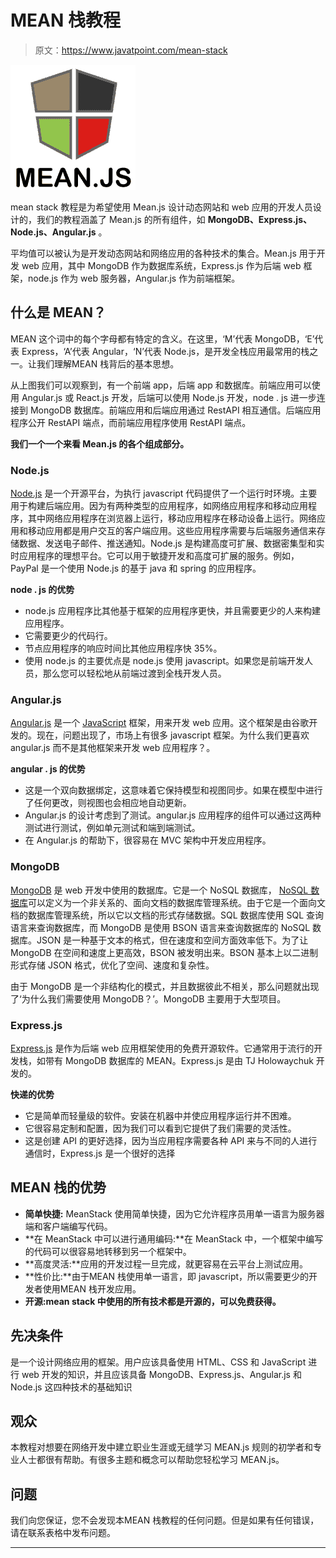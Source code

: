 # MEAN 栈教程

> 原文：<https://www.javatpoint.com/mean-stack>

![MEAN.JS Tutorial](img/002d10f0ea366118ccba4b3b6cbab51d.png)

mean stack 教程是为希望使用 Mean.js 设计动态网站和 web 应用的开发人员设计的，我们的教程涵盖了 Mean.js 的所有组件，如 **MongoDB、Express.js、Node.js、Angular.js** 。

平均值可以被认为是开发动态网站和网络应用的各种技术的集合。Mean.js 用于开发 web 应用，其中 MongoDB 作为数据库系统，Express.js 作为后端 web 框架，node.js 作为 web 服务器，Angular.js 作为前端框架。

## 什么是 MEAN？

MEAN 这个词中的每个字母都有特定的含义。在这里，‘M’代表 MongoDB，‘E’代表 Express，‘A’代表 Angular，‘N’代表 Node.js，是开发全栈应用最常用的栈之一。让我们理解MEAN 栈背后的基本思想。

从上图我们可以观察到，有一个前端 app，后端 app 和数据库。前端应用可以使用 Angular.js 或 React.js 开发，后端可以使用 Node.js 开发，node . js 进一步连接到 MongoDB 数据库。前端应用和后端应用通过 RestAPI 相互通信。后端应用程序公开 RestAPI 端点，而前端应用程序使用 RestAPI 端点。

**我们一个一个来看 Mean.js 的各个组成部分。**

### Node.js

[Node.js](https://www.javatpoint.com/nodejs-tutorial) 是一个开源平台，为执行 javascript 代码提供了一个运行时环境。主要用于构建后端应用。因为有两种类型的应用程序，如网络应用程序和移动应用程序，其中网络应用程序在浏览器上运行，移动应用程序在移动设备上运行。网络应用和移动应用都是用户交互的客户端应用。这些应用程序需要与后端服务通信来存储数据、发送电子邮件、推送通知。Node.js 是构建高度可扩展、数据密集型和实时应用程序的理想平台。它可以用于敏捷开发和高度可扩展的服务。例如，PayPal 是一个使用 Node.js 的基于 java 和 spring 的应用程序。

**node . js 的优势**

*   node.js 应用程序比其他基于框架的应用程序更快，并且需要更少的人来构建应用程序。
*   它需要更少的代码行。
*   节点应用程序的响应时间比其他应用程序快 35%。
*   使用 node.js 的主要优点是 node.js 使用 javascript。如果您是前端开发人员，那么您可以轻松地从前端过渡到全栈开发人员。

### Angular.js

[Angular.js](https://www.javatpoint.com/angularjs-tutorial) 是一个 [JavaScript](https://www.javatpoint.com/javascript-tutorial) 框架，用来开发 web 应用。这个框架是由谷歌开发的。现在，问题出现了，市场上有很多 javascript 框架。为什么我们更喜欢 angular.js 而不是其他框架来开发 web 应用程序？。

**angular . js 的优势**

*   这是一个双向数据绑定，这意味着它保持模型和视图同步。如果在模型中进行了任何更改，则视图也会相应地自动更新。
*   Angular.js 的设计考虑到了测试。angular.js 应用程序的组件可以通过这两种测试进行测试，例如单元测试和端到端测试。
*   在 Angular.js 的帮助下，很容易在 MVC 架构中开发应用程序。

### MongoDB

[MongoDB](https://www.javatpoint.com/mongodb-tutorial) 是 web 开发中使用的数据库。它是一个 NoSQL 数据库， [NoSQL 数据库](https://www.javatpoint.com/nosql-databases)可以定义为一个非关系的、面向文档的数据库管理系统。由于它是一个面向文档的数据库管理系统，所以它以文档的形式存储数据。SQL 数据库使用 SQL 查询语言来查询数据库，而 MongoDB 是使用 BSON 语言来查询数据库的 NoSQL 数据库。JSON 是一种基于文本的格式，但在速度和空间方面效率低下。为了让 MongoDB 在空间和速度上更高效，BSON 被发明出来。BSON 基本上以二进制形式存储 JSON 格式，优化了空间、速度和复杂性。

由于 MongoDB 是一个非结构化的模式，并且数据彼此不相关，那么问题就出现了‘为什么我们需要使用 MongoDB？’。MongoDB 主要用于大型项目。

### Express.js

[Express.js](https://www.javatpoint.com/expressjs-tutorial) 是作为后端 web 应用框架使用的免费开源软件。它通常用于流行的开发栈，如带有 MongoDB 数据库的 MEAN。Express.js 是由 TJ Holowaychuk 开发的。

**快递的优势**

*   它是简单而轻量级的软件。安装在机器中并使应用程序运行并不困难。
*   它很容易定制和配置，因为我们可以看到它提供了我们需要的灵活性。
*   这是创建 API 的更好选择，因为当应用程序需要各种 API 来与不同的人进行通信时，Express.js 是一个很好的选择

## MEAN 栈的优势

*   **简单快捷:** MeanStack 使用简单快捷，因为它允许程序员用单一语言为服务器端和客户端编写代码。
*   **在 MeanStack 中可以进行通用编码:**在 MeanStack 中，一个框架中编写的代码可以很容易地转移到另一个框架中。
*   **高度灵活:**应用的开发过程一旦完成，就更容易在云平台上测试应用。
*   **性价比:**由于MEAN 栈使用单一语言，即 javascript，所以需要更少的开发者使用MEAN 栈开发应用。
*   **开源:**mean stack 中使用的所有技术都是开源的，可以免费获得**。**

## 先决条件

是一个设计网络应用的框架。用户应该具备使用 HTML、CSS 和 JavaScript 进行 web 开发的知识，并且应该具备 MongoDB、Express.js、Angular.js 和 Node.js 这四种技术的基础知识

## 观众

本教程对想要在网络开发中建立职业生涯或无缝学习 MEAN.js 规则的初学者和专业人士都很有帮助。有很多主题和概念可以帮助您轻松学习 MEAN.js。

## 问题

我们向您保证，您不会发现本MEAN 栈教程的任何问题。但是如果有任何错误，请在联系表格中发布问题。

* * *